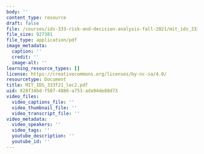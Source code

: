```yaml
---
body: ''
content_type: resource
draft: false
file: /courses/ids-333-risk-and-decision-analysis-fall-2021/mit_ids_333f21_lec2.pdf
file_size: 927381
file_type: application/pdf
image_metadata:
  caption: ''
  credit: ''
  image-alt: ''
learning_resource_types: []
license: https://creativecommons.org/licenses/by-nc-sa/4.0/
resourcetype: Document
title: MIT_IDS_333f21_lec2.pdf
uid: 828f34bd-f507-4886-a753-ada94de88d73
video_files:
  video_captions_file: ''
  video_thumbnail_file: ''
  video_transcript_file: ''
video_metadata:
  video_speakers: ''
  video_tags: ''
  youtube_description: ''
  youtube_id: ''
---
```

